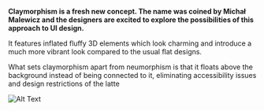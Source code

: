 <b>Claymorphism is a fresh new concept. The name was coined by Michał Malewicz and the designers are excited to explore the possibilities of this approach to UI design.</b>  

It features inflated fluffy 3D elements which look charming and introduce a much more vibrant look compared to the usual flat designs.  

What sets claymorphism apart from neumorphism is that it floats above the background instead of being connected to it, eliminating accessibility issues and design restrictions of the latte

![Alt Text](https://user-images.githubusercontent.com/56756554/151877202-10b32f85-6eed-40fc-9618-906b642ad9ad.gif)

